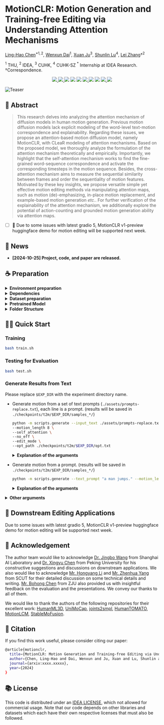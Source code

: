 # MotionCLR: Motion Generation and Training-free Editing via Understanding Attention Mechanisms

[Ling-Hao Chen](https://lhchen.top/)$^{* 1, 2}$, [Wenxun Dai](https://github.com/Dai-Wenxun)$^1$, [Xuan Ju](https://juxuan27.github.io/)$^3$, [Shunlin Lu](https://shunlinlu.github.io)$^4$, [Lei Zhang](https://leizhang.org)†$^2$

$^1$ THU, $^2$ IDEA, $^3$ CUHK, $^4$ CUHK-SZ
$^*$ Internship at IDEA Research. †Correspondence.


<p align="center">
  <a href='https://arxiv.org/abs/2405.xxxxx'>
  <img src='https://img.shields.io/badge/Arxiv-2405.xxxxx-A42C25?style=flat&logo=arXiv&logoColor=A42C25'>
  </a> 
  <a href='https://arxiv.org/pdf/2405.xxxxx.pdf'>
  <img src='https://img.shields.io/badge/Paper-PDF-yellow?style=flat&logo=arXiv&logoColor=yellow'>
  </a> 
  <a href='https://lhchen.top/MotionCLR'>
  <img src='https://img.shields.io/badge/Project-Page-%23df5b46?style=flat&logo=Google%20chrome&logoColor=%23df5b46'></a> 
  <a href='https://huggingface.co/blog/EvanTHU/motionclr-blog'>
    <img src='https://img.shields.io/badge/Blog-post-4EABE6?style=flat&logoColor=4EABE6'></a>
  <a href='https://github.com/IDEA-Research/MotionCLR'>
  <img src='https://img.shields.io/badge/GitHub-Code-black?style=flat&logo=github&logoColor=white'></a> 
  <a href='https://github.com/IDEA-Research/MotionCLR'>
  <img src='https://img.shields.io/badge/gradio-demo-red.svg'>
  </a> 
  <a href='https://youtu.be/CQffPl7VI_c'>
  <img src='https://img.shields.io/badge/YouTube-Video-EA3323?style=flat&logo=youtube&logoColor=EA3323'></a>
  <a href='https://www.bilibili.com/video/xxxxx/'>
    <img src='https://img.shields.io/badge/Bilibili-Video-4EABE6?style=flat&logo=Bilibili&logoColor=4EABE6'></a>
  <a href='LICENSE'>
  <img src='https://img.shields.io/badge/License-IDEA-blue.svg'>
  </a> 
  <a href="" target='_blank'>
  <img src="https://visitor-badge.laobi.icu/badge?page_id=IDEA-Research.MotionCLR&left_color=gray&right_color=%2342b983">
  </a> 
</p>

![Teaser](https://lhchen.top/MotionCLR/assets/img/teaser.png)

## 🤩 Abstract
> This research delves into analyzing the attention mechanism of diffusion models in human motion generation. Previous motion diffusion models lack explicit modeling of the word-level text-motion correspondence and explainability. Regarding these issues, we propose an attention-based motion diffusion model, namely MotionCLR, with CLeaR modeling of attention mechanisms. Based on the proposed model, we thoroughly analyze the formulation of the attention mechanism theoretically and empirically. Importantly, we highlight that the self-attention mechanism works to find the fine-grained word-sequence correspondence and activate the corresponding timesteps in the motion sequence. Besides, the cross-attention mechanism aims to measure the sequential similarity between frames and order the sequentiality of motion features. Motivated by these key insights, we propose versatile simple yet effective motion editing methods via manipulating attention maps, such as motion (de)-emphasizing, in-place motion replacement, and example-based motion generation *etc.*. For further verification of the explainability of the attention mechanism, we additionally explore the potential of action-counting and grounded motion generation ability via attention maps.

- [ ] 📌 Due to some issues with latest gradio 5, MotionCLR v1-preview huggingface demo for motion editing will be supported next week.


## 📢 News

+ **[2024-10-25] Project, code, and paper are released.**


## ☕️ Preparation



<details>
<summary><b> Environment preparation </b></summary>

```bash
conda create python=3.10 --name motionclr
conda activate motionclr
pip install torch==1.12.1+cu113 torchvision==0.13.1+cu113 --extra-index-url https://download.pytorch.org/whl/cu113
pip install -r requirements.txt
```

</details>


<details>
<summary><b> Dependencies </b></summary>


If you have the `sudo` permission, install `ffmpeg` for visualizing stick figure (if not already installed):

```
sudo apt update
sudo apt install ffmpeg
ffmpeg -version  # check!
```

If you do not have the `sudo` permission to install it, please install it via `conda`: 

```
conda install conda-forge::ffmpeg
ffmpeg -version  # check!
```

Run the following command to install [`git-lfs`](https://git-lfs.com/):
```
conda install conda-forge::git-lfs
```

Run the script to download dependencies materials:

```
bash prepare/download_glove.sh
bash prepare/download_t2m_evaluators.sh
```

</details>



<details>
<summary><b> Dataset preparation </b></summary>

Please refer to [HumanML3D](https://github.com/EricGuo5513/HumanML3D) for text-to-motion dataset setup. Copy the result dataset to our repository:
```
cp -r ../HumanML3D/HumanML3D ./datasets/humanml3d
```

The unofficial method of data preparation can be found in this [issue](https://github.com/Dai-Wenxun/MotionLCM/issues/6).

</details>





<details>
<summary><b> Pretrained Model </b></summary>

```python
from huggingface_hub import hf_hub_download

ckptdir = './checkpoints/t2m/release'
mean_path = hf_hub_download(
    repo_id="EvanTHU/MotionCLR",
    filename="meta/mean.npy",
    local_dir=ckptdir,
    local_dir_use_symlinks=False
)

std_path = hf_hub_download(
    repo_id="EvanTHU/MotionCLR",
    filename="meta/std.npy",
    local_dir=ckptdir,
    local_dir_use_symlinks=False
)

model_path = hf_hub_download(
    repo_id="EvanTHU/MotionCLR",
    filename="model/latest.tar",
    local_dir=ckptdir,
    local_dir_use_symlinks=False
)

opt_path = hf_hub_download(
    repo_id="EvanTHU/MotionCLR",
    filename="opt.txt",
    local_dir=ckptdir,
    local_dir_use_symlinks=False
)
```
The downloaded files will be saved in the `checkpoints/t2m/release/` directory as follows:
```
checkpoints/
└── t2m
    ├── release
    │   ├── meta
    │   │   ├── mean.npy
    │   │   └── std.npy
    │   ├── model
    │   │   └── latest.tar
    │   └── opt.txt
```
</details>


<details>
  <summary><b>  Folder Structure </b></summary>

After the whole setup pipeline, the folder structure will look like:

```
MotionCLR
└── data
    ├── glove
    │   ├── our_vab_data.npy
    │   ├── our_vab_idx.pkl
    │   └── out_vab_words.pkl
    ├── pretrained_models
    │   ├── t2m
    │   │   ├── text_mot_match
    │   │   │   └── model
    │   │   │       └── finest.tar
    │   │   └── length_est_bigru
    │   │       └── model
    │   │           └── finest.tar
    ├── HumanML3D
    │   ├── new_joint_vecs
    │   │   └── ...
    │   ├── new_joints
    │   │   └── ...
    │   ├── texts
    │   │   └── ...
    │   ├── Mean.npy
    │   ├── Std.npy
    │   ├── test.txt
    │   ├── train_val.txt
    │   ├── train.txt
    │   └── val.txt
    |── t2m_mean.npy
    |── t2m_std.npy
```

</details>



## 👨‍🏫 Quick Start

### Training

```bash
bash train.sh
``` 

### Testing for Evaluation

```bash
bash test.sh
``` 

### Generate Results from Text

Please replace `$EXP_DIR` with the experiment directory name.

+ Generate motion from a set of text prompts (`./assets/prompts-replace.txt`), each line is a prompt. (results will be saved in `./checkpoints/t2m/$EXP_DIR/samples_*/`)


    ```bash
    python -m scripts.generate --input_text ./assets/prompts-replace.txt \
    --motion_length 8 \
    --self_attention \
    --no_eff \
    --edit_mode \
    --opt_path ./checkpoints/t2m/$EXP_DIR/opt.txt
    ```
    <details>
    <summary><b> Explanation of the arguments </b></summary>

    - `--input_text`: the path to the text file containing prompts.
    
    - `--motion_length`: the length (s) of the generated motion.
    
    - `--self_attention`: use self-attention mechanism.
    
    - `--no_eff`: do not use efficient attention.

    - `--edit_mode`: enable editing mode.
  
    - `--opt_path`: the path to the trained models.
    
    </details>


+ Generate motion from a prompt. (results will be saved in `./checkpoints/t2m/$EXP_DIR/samples_*/`)

    ```bash
    python -m scripts.generate --text_prompt "a man jumps." --motion_length 8  --self_attention --no_eff --opt_path ./checkpoints/t2m/$EXP_DIR/opt.txt
    ```

    <details>
    <summary><b> Explanation of the arguments </b></summary>

    - `--text_prompt`: the text prompt.

    - `--motion_length`: the length (s) of the generated motion.

    - `--self_attention`: use self-attention mechanism.

    - `--no_eff`: do not use efficient attention.

    - `--opt_path`: the path to the trained models.

    - `--vis_attn`: visualize attention maps. (save in `./checkpoints/t2m/$EXP_DIR/vis_attn/`)
    </details>
    

<details>
<summary><b> Other arguments </b></summary>

- `--vis_attn`: visualize attention maps.
</details>






## 🔧 Downstream Editing Applications

Due to some issues with latest gradio 5, MotionCLR v1-preview huggingface demo for motion editing will be supported next week.







## 🌹 Acknowledgement

The author team would like to acknowledge [Dr. Jingbo Wang](https://wangjingbo1219.github.io/) from Shanghai AI Laboratory and [Dr. Xingyu Chen](https://seanchenxy.github.io/) from Peking University for his constructive suggestions and discussions on downstream applications. We also would like to acknowledge [Mr. Hongyang Li](https://lhy-hongyangli.github.io/) and [Mr. Zhenhua Yang](https://yeungchenwa.github.io/) from SCUT for their detailed discussion on some technical details and writing.  [Mr. Bohong Chen](https://github.com/RobinWitch) from ZJU also provided us with insightful feedback on the evaluation and the presentations.  We convey our thanks to all of them.

We would like to thank the authors of the following repositories for their excellent work: 
[HumanML3D](https://github.com/EricGuo5513/HumanML3D),
[UniMoCap](https://github.com/LinghaoChan/UniMoCap),
[joints2smpl](https://github.com/wangsen1312/joints2smpl),
[HumanTOMATO](https://github.com/IDEA-Research/HumanTOMATO),
[MotionLCM](https://github.com/Dai-Wenxun/MotionLCM),
[StableMoFusion](https://github.com/h-y1heng/StableMoFusion).

## 📜 Citation

If you find this work useful, please consider citing our paper:

```bash
@article{motionclr,
  title={MotionCLR: Motion Generation and Training-free Editing via Understanding Attention Mechanisms},
  author={Chen, Ling-Hao and Dai, Wenxun and Ju, Xuan and Lu, Shunlin and Zhang, Lei},
  journal={arxiv:xxxx.xxxxx},
  year={2024}
}
```

## 📚 License

This code is distributed under an [IDEA LICENSE](LICENSE), which not allowed for commercial usage. Note that our code depends on other libraries and datasets which each have their own respective licenses that must also be followed.

